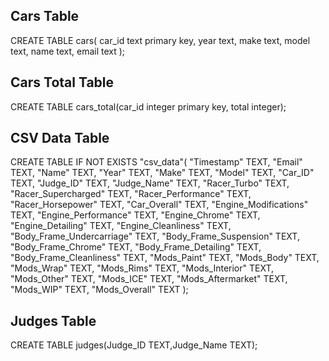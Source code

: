## Cars Table
CREATE TABLE cars(
  car_id text primary key,
  year text,
  make text,
  model text,
  name text,
  email text
);

## Cars Total Table
CREATE TABLE cars_total(car_id integer primary key, total integer);


## CSV Data Table
CREATE TABLE IF NOT EXISTS "csv_data"(
  "Timestamp" TEXT,
  "Email" TEXT,
  "Name" TEXT,
  "Year" TEXT,
  "Make" TEXT,
  "Model" TEXT,
  "Car_ID" TEXT,
  "Judge_ID" TEXT,
  "Judge_Name" TEXT,
  "Racer_Turbo" TEXT,
  "Racer_Supercharged" TEXT,
  "Racer_Performance" TEXT,
  "Racer_Horsepower" TEXT,
  "Car_Overall" TEXT,
  "Engine_Modifications" TEXT,
  "Engine_Performance" TEXT,
  "Engine_Chrome" TEXT,
  "Engine_Detailing" TEXT,
  "Engine_Cleanliness" TEXT,
  "Body_Frame_Undercarriage" TEXT,
  "Body_Frame_Suspension" TEXT,
  "Body_Frame_Chrome" TEXT,
  "Body_Frame_Detailing" TEXT,
  "Body_Frame_Cleanliness" TEXT,
  "Mods_Paint" TEXT,
  "Mods_Body" TEXT,
  "Mods_Wrap" TEXT,
  "Mods_Rims" TEXT,
  "Mods_Interior" TEXT,
  "Mods_Other" TEXT,
  "Mods_ICE" TEXT,
  "Mods_Aftermarket" TEXT,
  "Mods_WIP" TEXT,
  "Mods_Overall" TEXT
);


## Judges Table
CREATE TABLE judges(Judge_ID TEXT,Judge_Name TEXT);